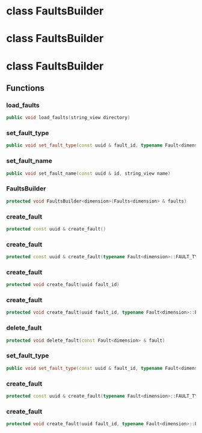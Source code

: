 # class FaultsBuilder

# class FaultsBuilder

# class FaultsBuilder

## Functions

### load_faults

```cpp
public void load_faults(string_view directory)
```

### set_fault_type

```cpp
public void set_fault_type(const uuid & fault_id, typename Fault<dimension>::FAULT_TYPE type)
```

### set_fault_name

```cpp
public void set_fault_name(const uuid & id, string_view name)
```

### FaultsBuilder

```cpp
protected void FaultsBuilder<dimension>(Faults<dimension> & faults)
```

### create_fault

```cpp
protected const uuid & create_fault()
```

### create_fault

```cpp
protected const uuid & create_fault(typename Fault<dimension>::FAULT_TYPE type)
```

### create_fault

```cpp
protected void create_fault(uuid fault_id)
```

### create_fault

```cpp
protected void create_fault(uuid fault_id, typename Fault<dimension>::FAULT_TYPE type)
```

### delete_fault

```cpp
protected void delete_fault(const Fault<dimension> & fault)
```

### set_fault_type

```cpp
public void set_fault_type(const uuid & fault_id, typename Fault<dimension>::FAULT_TYPE type)
```

### create_fault

```cpp
protected const uuid & create_fault(typename Fault<dimension>::FAULT_TYPE type)
```

### create_fault

```cpp
protected void create_fault(uuid fault_id, typename Fault<dimension>::FAULT_TYPE type)
```
